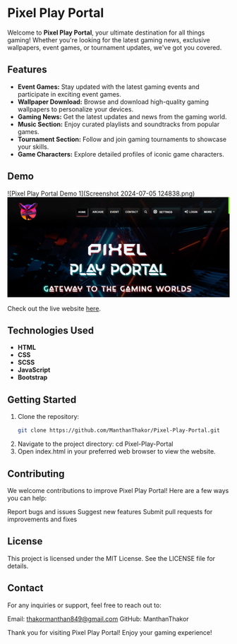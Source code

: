 # Pixel Play Portal

Welcome to **Pixel Play Portal**, your ultimate destination for all things gaming! Whether you're looking for the latest gaming news, exclusive wallpapers, event games, or tournament updates, we've got you covered.

## Features

- **Event Games:** Stay updated with the latest gaming events and participate in exciting event games.
- **Wallpaper Download:** Browse and download high-quality gaming wallpapers to personalize your devices.
- **Gaming News:** Get the latest updates and news from the gaming world.
- **Music Section:** Enjoy curated playlists and soundtracks from popular games.
- **Tournament Section:** Follow and join gaming tournaments to showcase your skills.
- **Game Characters:** Explore detailed profiles of iconic game characters.

## Demo

![Pixel Play Portal Demo 1](Screenshot 2024-07-05 124838.png)
![Pixel Play Portal Demo 2](image.png)


Check out the live website [here](https://manthanthakor.github.io/Pixel-Play-Portal/).

## Technologies Used

- **HTML**
- **CSS**
- **SCSS**
- **JavaScript**
- **Bootstrap**

## Getting Started

1. Clone the repository:
   ```sh
   git clone https://github.com/ManthanThakor/Pixel-Play-Portal.git
2. Navigate to the project directory:
cd Pixel-Play-Portal
3. Open index.html in your preferred web browser to view the website.

## Contributing
We welcome contributions to improve Pixel Play Portal! Here are a few ways you can help:

Report bugs and issues
Suggest new features
Submit pull requests for improvements and fixes

## License
This project is licensed under the MIT License. See the LICENSE file for details.

## Contact
For any inquiries or support, feel free to reach out to:

Email: thakormanthan849@gmail.com
GitHub: ManthanThakor

Thank you for visiting Pixel Play Portal! Enjoy your gaming experience!
